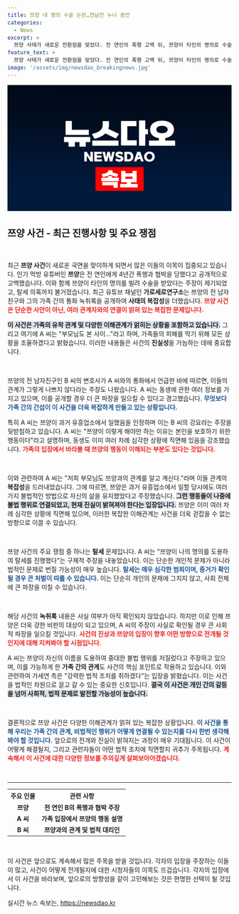 ```yaml
---
title: 쯔양 내 명의 수술 논란…전남친 누나 증언
categories:
  - News
excerpt: >
  쯔양 사태가 새로운 전환점을 맞았다. 전 연인의 폭행 고백 뒤, 쯔양이 타인의 명의로 수술과 탈세를 했다는 충격 주장과 녹취가 공개되며 논란이 확산되고 있다. 배후의 가족도 나서 진실을 폭로하기 시작했다.
feature_text: >
  쯔양 사태가 새로운 전환점을 맞았다. 전 연인의 폭행 고백 뒤, 쯔양이 타인의 명의로 수술과 탈세를 했다는 충격 주장과 녹취가 공개되며 논란이 확산되고 있다. 배후의 가족도 나서 진실을 폭로하기 시작했다.
image: '/assets/img/newsdao_breakingnews.jpg'
---
```


<p><img src="/assets/img/newsdao_breakingnews.jpg" alt="ontimetimes 속보" /></p>

<h2 data-ke-size="size26">쯔양 사건 - 최근 진행사항 및 주요 쟁점</h2>

<p data-ke-size="size16">&nbsp;</p>

<p>최근 <strong>쯔양 사건</strong>이 새로운 국면을 맞이하게 되면서 많은 이들의 이목이 집중되고 있습니다. 인기 먹방 유튜버인 <strong>쯔양</strong>은 전 연인에게 4년간 폭행과 협박을 당했다고 공개적으로 고백했습니다. 이와 함께 쯔양이 타인의 명의를 빌려 수술을 받았다는 주장이 제기되었고, 탈세 의혹까지 불거졌습니다. 최근 유튜브 채널인 <strong>가로세로연구소</strong>는 쯔양의 전 남자친구와 그의 가족 간의 통화 녹취록을 공개하여 <strong>사태의 복잡성</strong>을 더했습니다. <b><span style="color: #ee2323;">쯔양 사건은 단순한 사안이 아닌, 여러 관계자와의 연결이 얽혀 있는 복잡한 문제입니다.</span></b> </p>

<p><b><span style="background-color: #21538527;">이 사건은 가족의 유착 관계 및 다양한 이해관계가 얽히는 상황을 포함하고 있습니다.</span></b> 그리고 여기에 A 씨는 "부모님도 본 사이…"라고 하며, 가족들의 피해를 막기 위해 모든 상황을 조율하겠다고 밝혔습니다. 이러한 내용들은 사건의 <strong>진실성</strong>을 가늠하는 데에 중요합니다.</p>

<p data-ke-size="size16">&nbsp;</p>

<p>쯔양의 전 남자친구인 B 씨의 변호사가 A 씨와의 통화에서 언급한 바에 따르면, 이들의 관계가 그렇게 나쁘지 않다라는 주장도 나왔습니다. A 씨는 동생에 관한 여러 정보를 가지고 있으며, 이를 공개할 경우 더 큰 파장을 일으킬 수 있다고 경고했습니다. <b><span style="color: #1a5490;">무엇보다 가족 간의 간섭이 이 사건을 더욱 복잡하게 만들고 있는 상황입니다.</span></b> </p>

<p>특히 A 씨는 쯔양이 과거 유흥업소에서 일했음을 인정하며 이는 B 씨의 강요라는 주장을 뒷받침하고 있습니다. A 씨는 "쯔양이 이렇게 해야만 하는 이유는 본인을 보호하기 위한 행동이다"라고 설명하며, 동생도 이미 여러 차례 심각한 상황에 직면해 있음을 강조했습니다. <b><span style="color: #ee2323;">가족의 입장에서 바라볼 때 쯔양의 행동이 이해되는 부분도 있다는 것입니다.</span></b></p>

<p data-ke-size="size16">&nbsp;</p>

<p>이와 관련하여 A 씨는 "저희 부모님도 쯔양과의 관계를 알고 계신다."라며 이들 관계의 <strong>복잡성</strong>을 드러내었습니다. 그에 따르면, 쯔양은 과거 유흥업소에서 일할 당시에도 여러 가지 불법적인 방법으로 자신의 삶을 유지했었다고 주장했습니다. <b><span style="background-color: #21538527;">그런 행동들이 나중에 불법 행위로 연결되었고, 현재 진실이 밝혀져야 한다는 입장입니다.</span></b> 쯔양은 이미 여러 차례 심각한 상황에 직면해 있으며, 이러한 복잡한 이해관계는 사건을 더욱 걷잡을 수 없는 방향으로 이끌 수 있습니다.</p>

<p data-ke-size="size16">&nbsp;</p>

<p>쯔양 사건의 주요 쟁점 중 하나는 <strong>탈세</strong> 문제입니다. A 씨는 "쯔양이 나의 명의를 도용하여 탈세를 진행했다"는 구체적 주장을 내놓았습니다. 이는 단순한 개인적 문제가 아니라 법적인 문제로 번질 가능성이 매우 높습니다. <b><span style="color: #1a5490;">탈세는 매우 심각한 범죄이며, 증거가 확인될 경우 큰 처벌이 따를 수 있습니다.</span></b> 이는 단순히 개인의 문제에 그치지 않고, 사회 전체에 큰 파장을 미칠 수 있습니다.</p>

<p data-ke-size="size16">&nbsp;</p>

<p>해당 사건의 <strong>녹취록</strong> 내용은 사실 여부가 아직 확인되지 않았습니다. 하지만 이로 인해 쯔양은 더욱 강한 비판의 대상이 되고 있으며, A 씨의 주장이 사실로 확인될 경우 큰 사회적 파장을 일으킬 것입니다. <b><span style="color: #ee2323;">사건의 진상과 쯔양의 입장이 향후 어떤 방향으로 전개될 것인지에 대해 지켜봐야 할 시점입니다.</span></b> </p>

<p>A 씨는 쯔양이 자신의 이름을 도용하여 중대한 불법 행위를 저질렀다고 주장하고 있으며, 이를 가능하게 한 <strong>가족 간의 관계</strong>도 사건의 핵심 포인트로 작용하고 있습니다. 이와 관련하여 가세연 측은 "강력한 법적 조치를 취하겠다"는 입장을 밝혔습니다. 이는 사건을 법적인 차원으로 끌고 갈 수 있는 중요한 신호입니다. <b><span style="background-color: #21538527;">결국 이 사건은 개인 간의 갈등을 넘어 사회적, 법적 문제로 발전할 가능성이 높습니다.</span></b></p>

<p data-ke-size="size16">&nbsp;</p>

<p>결론적으로 쯔양 사건은 다양한 이해관계가 얽혀 있는 복잡한 상황입니다. <b><span style="color: #1a5490;">이 사건을 통해 우리는 가족 간의 관계, 비법적인 행위가 어떻게 연결될 수 있는지를 다시 한번 생각해봐야 할 것입니다.</span></b> 앞으로의 전개와 진실이 밝혀지는 과정이 매우 기대됩니다. 이 사건이 어떻게 해결될지, 그리고 관련자들이 어떤 법적 조치에 직면할지 귀추가 주목됩니다. <b><span style="color: #ee2323;">계속해서 이 사건에 대한 다양한 정보를 주의깊게 살펴보아야겠습니다.</span></b></p>

<p data-ke-size="size16">&nbsp;</p>

<hr>

<table style="width:100%;">
  <tr>
    <th style="text-align: center; height: 21px;"><b>주요 인물</b></th>
    <th style="text-align: center; height: 21px;"><b>관련 사항</b></th>
  </tr>
  <tr>
    <td style="text-align: center; height: 17px;"><b>쯔양</b></td>
    <td style="text-align: center; height: 17px;"><b>전 연인 B의 폭행과 협박 주장</b></td>
  </tr>
  <tr>
    <td style="text-align: center; height: 17px;"><b>A 씨</b></td>
    <td style="text-align: center; height: 17px;"><b>가족 입장에서 쯔양의 행동 설명</b></td>
  </tr>
  <tr>
    <td style="text-align: center; height: 17px;"><b>B 씨</b></td>
    <td style="text-align: center; height: 17px;"><b>쯔양과의 관계 및 법적 대리인</b></td>
  </tr>
</table>

<p data-ke-size="size16">&nbsp;</p> 

<p>이 사건은 앞으로도 계속해서 많은 주목을 받을 것입니다. 각자의 입장을 주장하는 이들이 많고, 사건이 어떻게 전개될지에 대한 시청자들의 이목도 뜨겁습니다. 각자의 입장에서 이 사건을 바라보며, 앞으로의 방향성을 같이 고민해보는 것은 현명한 선택이 될 것입니다.</p>
실시간 뉴스 속보는, <a href="https://newsdao.kr" rel="dofollow">https://newsdao.kr</a>


